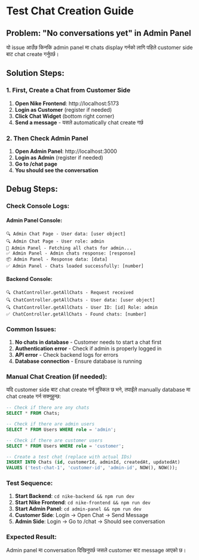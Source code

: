 # Test Chat Creation Guide

## Problem: "No conversations yet" in Admin Panel

यो issue आउँछ किनकि admin panel मा chats display गर्नको लागि पहिले customer side बाट chat create गर्नुपर्छ।

## Solution Steps:

### 1. First, Create a Chat from Customer Side

1. **Open Nike Frontend**: http://localhost:5173
2. **Login as Customer** (register if needed)
3. **Click Chat Widget** (bottom right corner)
4. **Send a message** - यसले automatically chat create गर्छ

### 2. Then Check Admin Panel

1. **Open Admin Panel**: http://localhost:3000
2. **Login as Admin** (register if needed)
3. **Go to /chat page**
4. **You should see the conversation**

## Debug Steps:

### Check Console Logs:

#### Admin Panel Console:
```
🔍 Admin Chat Page - User data: [user object]
🔍 Admin Chat Page - User role: admin
🔄 Admin Panel - Fetching all chats for admin...
✅ Admin Panel - Admin chats response: [response]
📦 Admin Panel - Response data: [data]
✅ Admin Panel - Chats loaded successfully: [number]
```

#### Backend Console:
```
🔍 ChatController.getAllChats - Request received
🔍 ChatController.getAllChats - User data: [user object]
🔍 ChatController.getAllChats - User ID: [id] Role: admin
✅ ChatController.getAllChats - Found chats: [number]
```

### Common Issues:

1. **No chats in database** - Customer needs to start a chat first
2. **Authentication error** - Check if admin is properly logged in
3. **API error** - Check backend logs for errors
4. **Database connection** - Ensure database is running

### Manual Chat Creation (if needed):

यदि customer side बाट chat create गर्न मुस्किल छ भने, तपाईंले manually database मा chat create गर्न सक्नुहुन्छ:

```sql
-- Check if there are any chats
SELECT * FROM Chats;

-- Check if there are admin users
SELECT * FROM Users WHERE role = 'admin';

-- Check if there are customer users
SELECT * FROM Users WHERE role = 'customer';

-- Create a test chat (replace with actual IDs)
INSERT INTO Chats (id, customerId, adminId, createdAt, updatedAt) 
VALUES ('test-chat-1', 'customer-id', 'admin-id', NOW(), NOW());
```

### Test Sequence:

1. **Start Backend**: `cd nike-backend && npm run dev`
2. **Start Nike Frontend**: `cd nike-frontend && npm run dev`
3. **Start Admin Panel**: `cd admin-panel && npm run dev`
4. **Customer Side**: Login → Open Chat → Send Message
5. **Admin Side**: Login → Go to /chat → Should see conversation

### Expected Result:

Admin panel मा conversation दिखिनुपर्छ जसले customer बाट message आएको छ।
